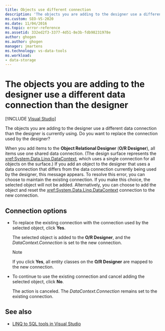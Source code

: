 ```yaml
---
title: Objects use different connection
description: 'The objects you are adding to the designer use a different data connection than the designer. View information about this Visual Studio O/R Designer message.'
ms.custom: SEO-VS-2020
ms.date: 11/04/2016
ms.topic: error-reference
ms.assetid: 332ed2f3-3377-4d51-8e3b-fdb98231978e
author: ghogen
ms.author: ghogen
manager: jmartens
ms.technology: vs-data-tools
ms.workload:
- data-storage
---
```

# The objects you are adding to the designer use a different data connection than the designer

 [!INCLUDE [Visual Studio](~/includes/applies-to-version/vs-not-mac.md)]

The objects you are adding to the designer use a different data connection than the designer is currently using. Do you want to replace the connection used by the designer?

When you add items to the **Object Relational Designer** (**O/R Designer**), all items use one shared data connection. (The design surface represents the <xref:System.Data.Linq.DataContext>, which uses a single connection for all objects on the surface.) If you add an object to the designer that uses a data connection that differs from the data connection currently being used by the designer, this message appears. To resolve this error, you can choose to maintain the existing connection. If you make this choice, the selected object will not be added. Alternatively, you can choose to add the object and reset the <xref:System.Data.Linq.DataContext> connection to the new connection.

## Connection options

- To replace the existing connection with the connection used by the selected object, click **Yes**.

   The selected object is added to the **O/R Designer**, and the *DataContext.Connection* is set to the new connection.

   > [!NOTE]
   > If you click **Yes**, all entity classes on the **O/R Designer** are mapped to the new connection.

- To continue to use the existing connection and cancel adding the selected object, click **No**.

   The action is canceled. The *DataContext.Connection* remains set to the existing connection.

## See also

- [LINQ to SQL tools in Visual Studio](../data-tools/linq-to-sql-tools-in-visual-studio2.md)
